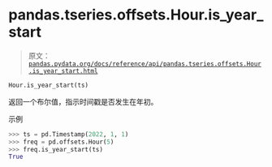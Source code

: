 # pandas.tseries.offsets.Hour.is_year_start

> 原文：[`pandas.pydata.org/docs/reference/api/pandas.tseries.offsets.Hour.is_year_start.html`](https://pandas.pydata.org/docs/reference/api/pandas.tseries.offsets.Hour.is_year_start.html)

```py
Hour.is_year_start(ts)
```

返回一个布尔值，指示时间戳是否发生在年初。

示例

```py
>>> ts = pd.Timestamp(2022, 1, 1)
>>> freq = pd.offsets.Hour(5)
>>> freq.is_year_start(ts)
True 
```
